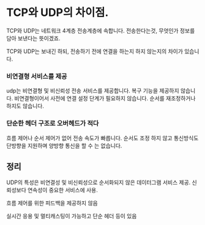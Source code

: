 
 # TCP와 UDP의 차이점.

TCP와 UDP는 네트워크 4계층 전송계층에 속합니다.
전송한다는것, 무엇인가 정보를 담아 보낸다는 뜻이겠죠.

TCP와 UDP는 보내긴 하되, 전송하기 전에 연결을 하는지 하지 않는지의 차이가 있습니다.

### 비연결형 서비스를 제공
udp는 비연결형 및 비신뢰성 전송 서비스를 제공합니다.
복구 기능을 제공하지 않습니다.
비연결형이어서 사전에 연결 설정 단계가 필요하지 않습니다.
순서를 재조정하거나 하지도 않습니다.

### 단순한 헤더 구조로 오버헤드가 적다
흐름 제어나 순서 제어가 없어 전송 속도가 빠릅니다.
순서도 조정 하지 않고 통신방식도 단방향을 지원하며 양방향 통신을 할 수 는 없습니다.

## 정리

UDP의 특성은 비연결성 및 비신뢰성으로 순서화되지 않은 데이터그램 서비스 제공.
신뢰성보다 연속성이 중요한 서비스에 사용.

흐름 제어를 위한 피드백을 제공하지 않음

실시간 응용 및 멀티캐스팅이 가능하고 단순 헤더 등이 있음
